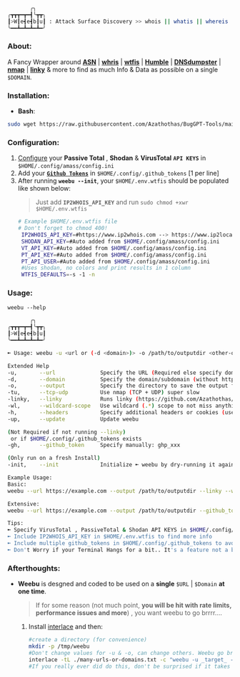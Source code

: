  ```bash
        ╭╮
╭┳┳┳━┳━┫╰┳┳╮
┃>W┃e┫e┫b┃u┃ : Attack Surface Discovery >> whois || whatis || whereis  
╰━━┻━┻━┻━┻━╯
```
### About:
A Fancy Wrapper around [**ASN**](https://github.com/nitefood/asn) | [**whris**](https://github.com/harakeishi/whris) | [**wtfis**](https://github.com/pirxthepilot/wtfis) | [**Humble**](https://github.com/rfc-st/humble) | [**DNSdumpster**](https://github.com/nmmapper/dnsdumpster) | [**nmap**](https://github.com/nmap/nmap) | [**linky**](https://github.com/Azathothas/BugGPT-Tools/tree/main/linky) & more to find as much Info & Data as possible on a single `$DOMAIN`.

### **Installation**:
 - **Bash**: 
```bash 
sudo wget https://raw.githubusercontent.com/Azathothas/BugGPT-Tools/main/weebu/weebu.sh -O /usr/local/bin/weebu && sudo chmod +xwr /usr/local/bin/weebu && weebu --init
``` 

### Configuration:
 1. [Configure](https://github.com/owasp-amass/amass/blob/master/examples/config.ini) your **Passive Total** , **Shodan** & **VirusTotal** **`API KEYS`** in `$HOME/.config/amass/config.ini`
 2. Add your [**`Github Tokens`**](https://docs.github.com/en/enterprise-server@3.4/authentication/keeping-your-account-and-data-secure/creating-a-personal-access-token) in `$HOME/.config/.github_tokens` [1 per line]
 3. After running **`weebu --init`**, your `$HOME/.env.wtfis` should be populated like shown below:
    > Just add **`IP2WHOIS_API_KEY`** and run `sudo chmod +xwr $HOME/.env.wtfis`
    ```bash
    # Example $HOME/.env.wtfis file
    # Don't forget to chmod 400!
     IP2WHOIS_API_KEY=#https://www.ip2whois.com --> https://www.ip2location.io/sign-up -->#API Key --> https://www.ip2location.io/dashboard
     SHODAN_API_KEY=#Auto added from $HOME/.config/amass/config.ini
     VT_API_KEY=#Auto added from $HOME/.config/amass/config.ini
     PT_API_KEY=#Auto added from $HOME/.config/amass/config.ini
     PT_API_USER=#Auto added from $HOME/.config/amass/config.ini
     #Uses shodan, no colors and print results in 1 column
     WTFIS_DEFAULTS=-s -1 -n
    ```
### Usage:
`weebu --help`
```bash
       ╭╮
╭┳┳┳━┳━┫╰┳┳╮
┃>W┃e┫e┫b┃u┃
╰━━┻━┻━┻━┻━╯

➼ Usage: weebu -u <url or (-d <domain>)> -o /path/to/outputdir <other-options, see --help>

Extended Help
-u,       --url              Specify the URL (Required else specify domain (--domain))
-d,       --domain           Specify the domain/subdomain (without http|https)
-o,       --output           Specify the directory to save the output files (Required)
-tu,      --tcp-udp          Use nmap (TCP + UDP) super slow
-linky,   --linky            Runs linky (https://github.com/Azathothas/BugGPT-Tools/tree/main/linky)
-wl,      --wildcard-scope   Use wildcard (.*) scope to not miss anything
-h,       --headers          Specify additional headers or cookies (use "", optional)
-up,      --update           Update weebu

(Not Required if not running --linky)
 or if $HOME/.config/.github_tokens exists
-gh,      --github_token     Specify manually: ghp_xxx

(Only run on a fresh Install)
-init,    --init             Initialize ➼ weebu by dry-running it against example.com

Example Usage: 
Basic: 
weebu --url https://example.com --output /path/to/outputdir --linky --wildcard-scope

Extensive: 
weebu --url https://example.com --output /path/to/outputdir --github_token ghp_xyz --headers "Authorization: Bearer token; Cookie: cookie_value" --linky --wildcard-scope --tcp_udp

Tips: 
➼ Specify VirusTotal , PassiveTotal & Shodan API KEYS in $HOME/.config/amass/config.ini if you haven't already!
➼ Include IP2WHOIS_API_KEY in $HOME/.env.wtfis to find more info
➼ Include multiple github_tokens in $HOME/.config/.github_tokens to avoid rate limits
➼ Don't Worry if your Terminal Hangs for a bit.. It's a feature not a bug
```

### Afterthoughts:
 - **Weebu** is desgned and coded to be used on a **single** `$URL` | `$Domain` **at one time**.
    > If for some reason (not much point, **you will be hit with rate limits, performance issues and more**) , you want weebu to go brrrr....
    1. Install [interlace](https://github.com/codingo/Interlace) and then: 
        ```bash
        #create a directory (for convenience)
        mkdir -p /tmp/weebu
        #Don't change values for -u & -o, can change others. Weebu go brrrrr
        interlace -tL ./many-urls-or-domains.txt -c "weebu -u _target_ -o /tmp/linky/_cleantarget_-weebu <other-weebu-options> 2>&1" -threads 69
        #If you really ever did do this, don't be surprised if it takes toooooooo long
        ```
